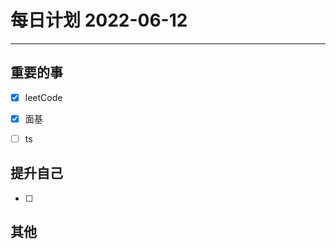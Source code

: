 #  每日计划 2022-06-12
---
## 重要的事
- [x]  leetCode
- [x]  面基
- [ ]  ts



## 提升自己
- [ ]  
  



## 其他








